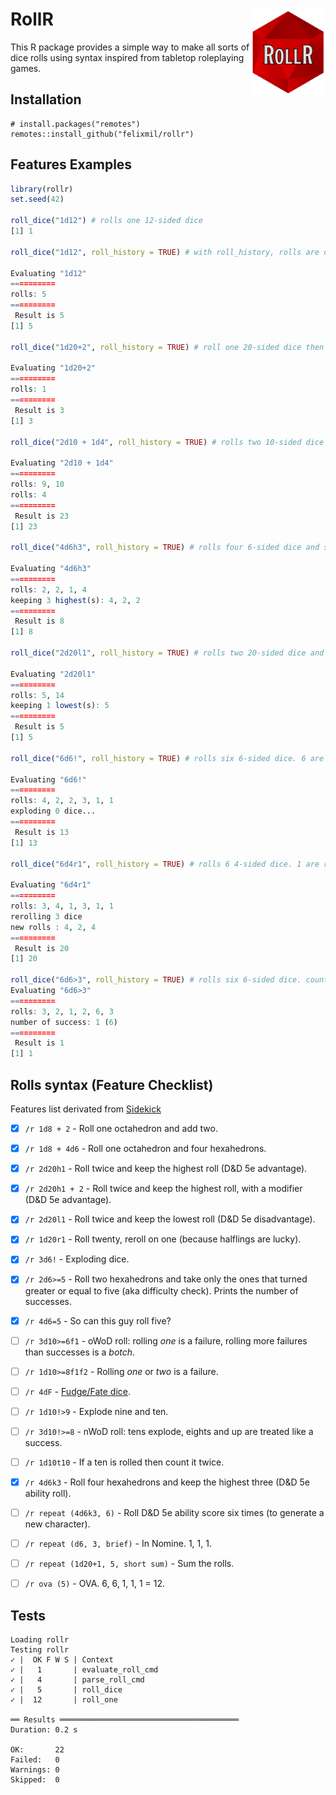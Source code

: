 # RollR <img src='man/figures/logo.png' align="right" height="139" />

<!-- badges: start -->
<!-- badges: end -->

This R package provides a simple way to make all sorts of dice rolls using syntax inspired from tabletop roleplaying games.


## Installation

```
# install.packages("remotes")
remotes::install_github("felixmil/rollr")
```

## Features Examples


``` r
library(rollr)
set.seed(42)

roll_dice("1d12") # rolls one 12-sided dice
[1] 1

roll_dice("1d12", roll_history = TRUE) # with roll_history, rolls are detailed.

Evaluating "1d12" 
==========
rolls: 5
==========
 Result is 5
[1] 5

roll_dice("1d20+2", roll_history = TRUE) # roll one 20-sided dice then adds 2

Evaluating "1d20+2" 
==========
rolls: 1
==========
 Result is 3
[1] 3

roll_dice("2d10 + 1d4", roll_history = TRUE) # rolls two 10-sided dice and one 4-sided diced and sums their results 

Evaluating "2d10 + 1d4" 
==========
rolls: 9, 10
rolls: 4
==========
 Result is 23
[1] 23

roll_dice("4d6h3", roll_history = TRUE) # rolls four 6-sided dice and sum the 3 highests

Evaluating "4d6h3" 
==========
rolls: 2, 2, 1, 4
keeping 3 highest(s): 4, 2, 2
==========
 Result is 8
[1] 8

roll_dice("2d20l1", roll_history = TRUE) # rolls two 20-sided dice and keeps the lowest one

Evaluating "2d20l1" 
==========
rolls: 5, 14
keeping 1 lowest(s): 5
==========
 Result is 5
[1] 5

roll_dice("6d6!", roll_history = TRUE) # rolls six 6-sided dice. 6 are kept and another dice is rolled and added to the score

Evaluating "6d6!" 
==========
rolls: 4, 2, 2, 3, 1, 1
exploding 0 dice...
==========
 Result is 13
[1] 13

roll_dice("6d4r1", roll_history = TRUE) # rolls 6 4-sided dice. 1 are rerolled until no 1 are found.

Evaluating "6d4r1" 
==========
rolls: 3, 4, 1, 3, 1, 1
rerolling 3 dice
new rolls : 4, 2, 4
==========
 Result is 20
[1] 20

roll_dice("6d6>3", roll_history = TRUE) # rolls six 6-sided dice. count the number of dice above 3. (works with <, <=, >= and =)
Evaluating "6d6>3" 
==========
rolls: 3, 2, 1, 2, 6, 3
number of success: 1 (6)
==========
 Result is 1
[1] 1


```

## Rolls syntax (Feature Checklist)

Features list derivated from [Sidekick](https://github.com/ArtemGr/Sidekick)

- [x] `/r 1d8 + 2` - Roll one octahedron and add two.

- [x] `/r 1d8 + 4d6` - Roll one octahedron and four hexahedrons.

- [x] `/r 2d20h1` - Roll twice and keep the highest roll (D&D 5e advantage).

- [x] `/r 2d20h1 + 2` - Roll twice and keep the highest roll, with a modifier (D&D 5e advantage).

- [x] `/r 2d20l1` - Roll twice and keep the lowest roll (D&D 5e disadvantage).

- [x] `/r 1d20r1` - Roll twenty, reroll on one (because halflings are lucky).

- [x] `/r 3d6!` - Exploding dice.

- [x] `/r 2d6>=5` - Roll two hexahedrons and take only the ones that turned greater or equal to five (aka difficulty check). Prints the number of successes.

- [x] `/r 4d6=5` - So can this guy roll five?

- [ ] `/r 3d10>=6f1` - oWoD roll: rolling *one* is a failure, rolling more failures than successes is a *botch*.

- [ ] `/r 1d10>=8f1f2` - Rolling *one* or *two* is a failure.

- [ ] `/r 4dF` - [Fudge/Fate dice](http://rpg.stackexchange.com/questions/1765/what-game-circumstance-uses-fudge-dice).

- [ ] `/r 1d10!>9` - Explode nine and ten.

- [ ] `/r 3d10!>=8` - nWoD roll: tens explode, eights and up are treated like a success.

- [ ] `/r 1d10t10` - If a ten is rolled then count it twice.

- [x] `/r 4d6k3` - Roll four hexahedrons and keep the highest three (D&D 5e ability roll).

- [ ] `/r repeat (4d6k3, 6)` - Roll D&D 5e ability score six times (to generate a new character).

- [ ] `/r repeat (d6, 3, brief)` - In Nomine. 1, 1, 1.

- [ ] `/r repeat (1d20+1, 5, short sum)` - Sum the rolls.

- [ ] `/r ova (5)` - OVA. 6, 6, 1, 1, 1 = 12.

## Tests

```
Loading rollr
Testing rollr
✓ |  OK F W S | Context
✓ |   1       | evaluate_roll_cmd
✓ |   4       | parse_roll_cmd
✓ |   5       | roll_dice
✓ |  12       | roll_one

══ Results ════════════════════════════════════════
Duration: 0.2 s

OK:       22
Failed:   0
Warnings: 0
Skipped:  0
```

